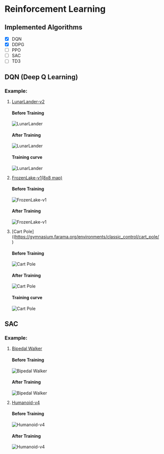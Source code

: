 # Reinforcement Learning

## Implemented Algorithms
- [x] DQN
- [x] DDPG
- [ ] PPO
- [ ] SAC
- [ ] TD3

## DQN (Deep Q Learning)

### Example: 

1. [LunarLander-v2](https://gymnasium.farama.org/environments/box2d/lunar_lander/)

   #### Before Training
   ![LunarLander](https://gymnasium.farama.org/_images/lunar_lander.gif)
   #### After Training
   ![LunarLander](LunarLander-v2.gif)
   #### Training curve
   ![LunarLander](LunarLander-v2.png)
2. [FrozenLake-v1(8x8 map)](https://gymnasium.farama.org/environments/toy_text/frozen_lake/)
   #### Before Training
   ![FrozenLake-v1](FrozenLake%20beforetraining.gif)
   #### After Training
   ![FrozenLake-v1](FrozenLake%20aftertraining%20.gif)
3. [Cart Pole]((https://gymnasium.farama.org/environments/classic_control/cart_pole/)
   #### Before Training
   ![Cart Pole](https://gymnasium.farama.org/_images/cart_pole.gif)
   #### After Training
   ![Cart Pole](CartPole.gif)
   #### Training curve
   ![Cart Pole](CartPole-v1.png)
## SAC

### Example: 
1. [Bipedal Walker](https://gymnasium.farama.org/environments/box2d/bipedal_walker/)

   #### Before Training
   ![Bipedal Walker](https://gymnasium.farama.org/_images/bipedal_walker.gif)
   #### After Training
   ![Bipedal Walker](Bipedal%20Walker.gif)
2. [Humanoid-v4](https://gymnasium.farama.org/environments/mujoco/humanoid/)

   #### Before Training
   ![Humanoid-v4](humanoid.gif)
   #### After Training
   ![Humanoid-v4](Humanoid-v4.gif)

